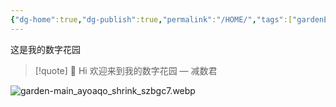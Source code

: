 ```yaml
---
{"dg-home":true,"dg-publish":true,"permalink":"/HOME/","tags":["gardenEntry"],"dgPassFrontmatter":true}
---
```


这是我的数字花园 

> [!quote]  👏 Hi 欢迎来到我的数字花园
> — 减数君




![garden-main_ayoaqo_shrink_szbgc7.webp](/img/user/garden-main_ayoaqo_shrink_szbgc7.webp)